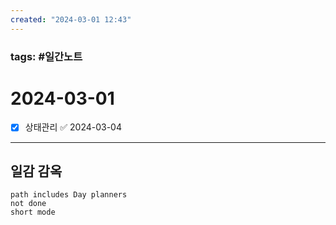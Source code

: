```yaml
---
created: "2024-03-01 12:43"
---
```


### tags: #일간노트
  
# 2024-03-01 
- [x] 상태관리 ✅ 2024-03-04
  
---  
## 일감 감옥  
```tasks  
path includes Day planners
not done  
short mode  
```